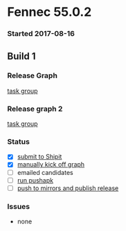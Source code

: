# Fennec 55.0.2

### Started 2017-08-16

## Build 1

### Release Graph
[task group](https://tools.taskcluster.net/push-inspector/#/Tttam0lJSFC2YDVCW3-bQw)

### Release graph 2
[task group](https://tools.taskcluster.net/push-inspector/#/ZLiPH-WsRJyPnkkd6VEhdw)

### Status
- [x] [submit to Shipit](https://wiki.mozilla.org/Release:Release_Automation_on_Mercurial:Starting_a_Release#Submit_to_Ship_It)
- [x] [manually kick off graph](https://github.com/mozilla/releasewarrior/blob/master/how-tos/fennec-temp-relpro.md#start-off-the-fennec-graph)
- [ ] emailed candidates
- [ ] [run pushapk](https://github.com/mozilla/releasewarrior/blob/master/how-tos/fennec-temp-relpro.md#run-pushapk-manually)
- [ ] [push to mirrors and publish release](https://github.com/mozilla/releasewarrior/blob/master/how-tos/fennec-temp-relpro.md#steps-after-qa-signed-off)

### Issues
- none


